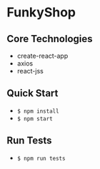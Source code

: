 # FunkyShop

## Core Technologies

-   create-react-app
-   axios
-   react-jss

## Quick Start

-   `$ npm install`
-   `$ npm start`

## Run Tests

-   `$ npm run tests`
